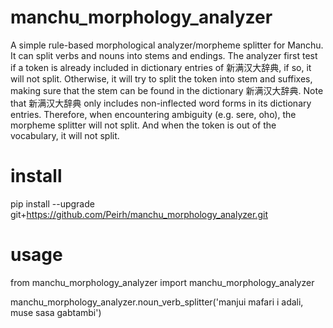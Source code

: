 # manchu_morphology_analyzer
A simple rule-based morphological analyzer/morpheme splitter for Manchu. It can split verbs and nouns into stems and endings. 
The analyzer first test if a token is already included in dictionary entries of 新满汉大辞典, if so, it will not split. Otherwise, it will try to split the token into stem and suffixes, making sure that the stem can be found in the dictionary 新满汉大辞典.
Note that 新满汉大辞典 only includes non-inflected word forms in its dictionary entries.
Therefore, when encountering ambiguity (e.g. sere, oho), the morpheme splitter will not split. And when the token is out of the vocabulary, it will not split.

# install
pip install --upgrade git+https://github.com/Peirh/manchu_morphology_analyzer.git

# usage
from manchu_morphology_analyzer import manchu_morphology_analyzer

manchu_morphology_analyzer.noun_verb_splitter('manjui mafari i adali, muse sasa gabtambi')

